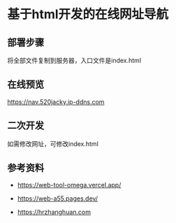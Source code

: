 # 基于html开发的在线网址导航



## 部署步骤

将全部文件复制到服务器，入口文件是index.html


## 在线预览

https://nav.520jacky.ip-ddns.com


## 二次开发

如需修改网址，可修改index.html



## 参考资料

- https://web-tool-omega.vercel.app/

- https://web-a55.pages.dev/

- https://hrzhanghuan.com


